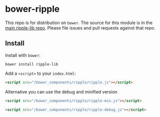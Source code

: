 # bower-ripple

This repo is for distribution on `bower`. The source for this module is in the
[main ripple-lib repo](https://github.com/ripple/ripple-lib).
Please file issues and pull requests against that repo.

## Install

Install with `bower`:

```shell
bower install ripple-lib
```

Add a `<script>` to your `index.html`:

```html
<script src="/bower_components/ripple/ripple.js"></script>
```

Alternative you can use the debug and minified version

```html
<script src="/bower_components/ripple/ripple-min.js"></script>
```

```html
<script src="/bower_components/ripple/ripple-debug.js"></script>
```

